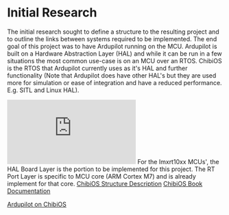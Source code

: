 # Initial Research

The initial research sought to define a structure to the resulting project and to outline the links
between systems required to be implemented. The end goal of this project was to have Ardupilot
running on the MCU. Ardupilot is built on a Hardware Abstraction Layer (HAL) and while it can be
run in a few situations the most common use-case is on an MCU over an RTOS. ChibiOS is the RTOS that
Ardupilot currently uses as it's HAL and further functionality (Note that Ardupilot does have other
HAL's but they are used more for simulation or ease of integration and have a reduced performance.
E.g. SITL and Linux HAL).


![ChibiOS Structure](http://www.chibios.org/dokuwiki/lib/exe/fetch.php?cache=&media=chibios:documentation:books:rt:architecture:architecture.png)
For the Imxrt10xx MCUs', the HAL Board Layer is the portion to be implemented for this project.
The RT Port Layer is specific to MCU core (ARM Cortex M7) and is already implement for that core.
[ChibiOS Structure Description](http://www.chibios.org/dokuwiki/doku.php?id=chibios:documentation:books:rt:architecture)
[ChibiOS Book Documentation](http://www.chibios.org/dokuwiki/doku.php?id=chibios:documentation:books:rt:start)

[Ardupilot on ChibiOS](https://www.youtube.com/watch?v=y2KCB0a3xMg)


